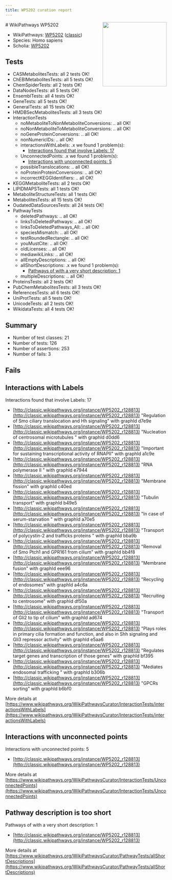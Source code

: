 ```yaml
---
title: WP5202 curation report
---
```


<img style="float: right; width: 200px" src="https://upload.wikimedia.org/wikipedia/commons/thumb/8/83/Wplogo_with_text_500.png/640px-Wplogo_with_text_500.png" />
# WikiPathways WP5202

* WikiPathways: [WP5202](https://wikipathways.org/pathways/WP5202) ([classic](https://classic.wikipathways.org/instance/WP5202))
* Species: Homo sapiens
* Scholia: [WP5202](https://scholia.toolforge.org/wikipathways/WP5202)
## Tests
* CASMetabolitesTests: all 2 tests OK!
* ChEBIMetabolitesTests: all 5 tests OK!
* ChemSpiderTests: all 2 tests OK!
* DataNodesTests: all 5 tests OK!
* EnsemblTests: all 4 tests OK!
* GeneTests: all 5 tests OK!
* GeneralTests: all 15 tests OK!
* HMDBSecMetabolitesTests: all 3 tests OK!
* InteractionTests
    * noMetaboliteToNonMetaboliteConversions: .. all OK!
    * noNonMetaboliteToMetaboliteConversions: .. all OK!
    * noGeneProteinConversions: .. all OK!
    * nonNumericIDs: .. all OK!
    * interactionsWithLabels: .x we found 1 problem(s):
        * [Interactions found that involve Labels: 17](#fe97a8bf)
    * UnconnectedPoints: .x we found 1 problem(s):
        * [Interactions with unconnected points: 5](#35a61add)
    * possibleTranslocations: .. all OK!
    * noProteinProteinConversions: .. all OK!
    * incorrectKEGGIdentifiers: .. all OK!
* KEGGMetaboliteTests: all 2 tests OK!
* LIPIDMAPSTests: all 1 tests OK!
* MetaboliteStructureTests: all 1 tests OK!
* MetabolitesTests: all 15 tests OK!
* OudatedDataSourcesTests: all 24 tests OK!
* PathwayTests
    * deletedPathways: .. all OK!
    * linksToDeletedPathways: .. all OK!
    * linksToDeletedPathways_All: .. all OK!
    * speciesMismatch: .. all OK!
    * testRoundedRectangle: .. all OK!
    * youMustCite: .. all OK!
    * oldLicenses: .. all OK!
    * mediawikiLinks: .. all OK!
    * allEmptyDescriptions: .. all OK!
    * allShortDescriptions: .x we found 1 problem(s):
        * [Pathways of with a very short description: 1](#9b455f1f)
    * multipleDescriptions: .. all OK!
* ProteinsTests: all 2 tests OK!
* PubChemMetabolitesTests: all 3 tests OK!
* ReferencesTests: all 6 tests OK!
* UniProtTests: all 5 tests OK!
* UnicodeTests: all 2 tests OK!
* WikidataTests: all 4 tests OK!


## Summary

* Number of test classes: 21
* Number of tests: 126
* Number of assertions: 253
* Number of fails: 3

## Fails

<a name="fe97a8bf" />

## Interactions with Labels

Interactions found that involve Labels: 17

* [http://classic.wikipathways.org/instance/WP5202_r128813](http://classic.wikipathways.org/instance/WP5202_r128813) "Regulation of Smo 
ciliary translocation
and Hh signaling" with graphId d7e9e
* [http://classic.wikipathways.org/instance/WP5202_r128813](http://classic.wikipathways.org/instance/WP5202_r128813) "Nucleation of 
centrosomal microtubules
" with graphId d0dd6
* [http://classic.wikipathways.org/instance/WP5202_r128813](http://classic.wikipathways.org/instance/WP5202_r128813) "Important for sustaining 
transcriptional activity 
of RNAPII" with graphId a1c9e
* [http://classic.wikipathways.org/instance/WP5202_r128813](http://classic.wikipathways.org/instance/WP5202_r128813) "RNA polymerase II
" with graphId e7944
* [http://classic.wikipathways.org/instance/WP5202_r128813](http://classic.wikipathways.org/instance/WP5202_r128813) "Membrane fission" with graphId c40ed
* [http://classic.wikipathways.org/instance/WP5202_r128813](http://classic.wikipathways.org/instance/WP5202_r128813) "Tubulin transport" with graphId b49e5
* [http://classic.wikipathways.org/instance/WP5202_r128813](http://classic.wikipathways.org/instance/WP5202_r128813) "In case of 
serum-starvation
" with graphId a70e5
* [http://classic.wikipathways.org/instance/WP5202_r128813](http://classic.wikipathways.org/instance/WP5202_r128813) "Transport of polycystin-2 
and trafficks proteins
" with graphId bba9b
* [http://classic.wikipathways.org/instance/WP5202_r128813](http://classic.wikipathways.org/instance/WP5202_r128813) "Removal of Smo Ptch1 
and GPR161 from cilium" with graphId bb4f8
* [http://classic.wikipathways.org/instance/WP5202_r128813](http://classic.wikipathways.org/instance/WP5202_r128813) "Membrane fusion" with graphId eee96
* [http://classic.wikipathways.org/instance/WP5202_r128813](http://classic.wikipathways.org/instance/WP5202_r128813) "Recycling of endosomes" with graphId a4c6a
* [http://classic.wikipathways.org/instance/WP5202_r128813](http://classic.wikipathways.org/instance/WP5202_r128813) "Recruiting to 
centrosome" with graphId df50a
* [http://classic.wikipathways.org/instance/WP5202_r128813](http://classic.wikipathways.org/instance/WP5202_r128813) "Transport of Gli2
to tip of cilium" with graphId ad674
* [http://classic.wikipathways.org/instance/WP5202_r128813](http://classic.wikipathways.org/instance/WP5202_r128813) "Plays roles in primary 
cilia formation and function, 
and also in Shh signaling and 
Gli3 repressor activity" with graphId e5aa6
* [http://classic.wikipathways.org/instance/WP5202_r128813](http://classic.wikipathways.org/instance/WP5202_r128813) "Regulates target genes 
and transcription of 
those genes" with graphId bf395
* [http://classic.wikipathways.org/instance/WP5202_r128813](http://classic.wikipathways.org/instance/WP5202_r128813) "Mediates endosomal 
trafficking
" with graphId b306b
* [http://classic.wikipathways.org/instance/WP5202_r128813](http://classic.wikipathways.org/instance/WP5202_r128813) "GPCRs 
sorting" with graphId b6bf0


More details at [https://www.wikipathways.org/WikiPathwaysCurator/InteractionTests/interactionsWithLabels](https://www.wikipathways.org/WikiPathwaysCurator/InteractionTests/interactionsWithLabels)

<a name="35a61add" />

## Interactions with unconnected points

Interactions with unconnected points: 5

* [http://classic.wikipathways.org/instance/WP5202_r128813](http://classic.wikipathways.org/instance/WP5202_r128813)


More details at [https://www.wikipathways.org/WikiPathwaysCurator/InteractionTests/UnconnectedPoints](https://www.wikipathways.org/WikiPathwaysCurator/InteractionTests/UnconnectedPoints)

<a name="9b455f1f" />

## Pathway description is too short

Pathways of with a very short description: 1

* [http://classic.wikipathways.org/instance/WP5202_r128813](http://classic.wikipathways.org/instance/WP5202_r128813)

More details at [https://www.wikipathways.org/WikiPathwaysCurator/PathwayTests/allShortDescriptions](https://www.wikipathways.org/WikiPathwaysCurator/PathwayTests/allShortDescriptions)

